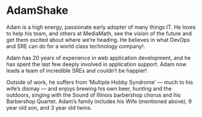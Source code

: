 # AdamShake

Adam is a high energy, passionate early adopter of many things IT. He loves to help his team, and others at MediaMath, see the vision of the future and get them excited about where we’re heading. He believes in what DevOps and SRE can do for a world class technology company!.

Adam has 20 years of experience in web application development, and he has spent the last few deeply involved in application support. Adam now leads a team of incredible SREs and couldn’t be happier!

Outside of work, he suffers from ‘Multiple Hobby Syndrome’ — much to his wife’s dismay — and enjoys brewing his own beer, hunting and the outdoors, singing with the Sound of Illinois barbershop chorus and his Barbershop Quartet. Adam’s family includes his Wife (mentioned above), 9 year old son, and 3 year old twins.
